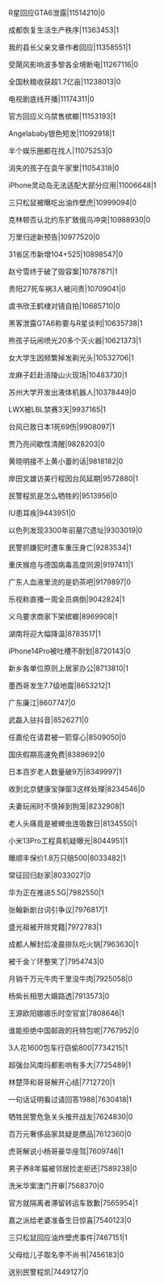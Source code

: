 R星回应GTA6泄露|11514210|0

成都恢复生活生产秩序|11363453|1

我的县长父亲文章作者回应|11358551|1

受飓风影响波多黎各全境断电|11267116|0

全国秋粮收获超1.7亿亩|11238013|0

电视剧底线开播|11174311|0

官方回应义乌禁售槟榔|11153193|1

Angelababy银色短发|11092918|1

半个娱乐圈都在找人|11075253|0

消失的孩子在袁午家里|11054318|0

iPhone灵动岛无法适配大部分应用|11006648|1

三只松鼠被曝吃出油炸壁虎|10999094|0

克林顿否认北约东扩致俄乌冲突|10988930|0

万里归途新预告|10977520|0

31省区市新增104+525|10898547|0

赵兮雪终于破了毁容案|10787871|1

贵阳27死车祸3人被问责|10709041|0

虞书欣王鹤棣对镜自拍|10685710|0

黑客泄露GTA6称要与R星谈判|10635738|1

熊孩子玩闹喷光20多个灭火器|10621373|1

女大学生因频繁掉发剃光头|10532706|1

龙麻子赶赴涪陵山火现场|10483730|1

苏州大学开发出液体机器人|10378449|0

LWX被LBL禁赛3天|9937165|1

台风已致日本1死69伤|9908097|1

贾乃亮间歇性清醒|9828203|0

黄晓明接不上黄小蕾的话|9818182|0

岸田文雄访美行程因台风延期|9572880|1

民警程凯是怎么牺牲的|9513956|0

IU患耳疾|9443951|0

以色列发现3300年前墓穴遗址|9303019|0

民警抓嫌犯时遭车重压身亡|9283534|1

重庆猴痘与德国病毒高度同源|9197411|1

广东人血液里流的是奶茶吧|9179897|0

乐视称直播一周全员病倒|9042824|1

义乌要求商家下架槟榔|8969908|1

湖南将迎大幅降温|8783517|1

iPhone14Pro被吐槽不耐划|8720143|0

新乡各单位原则上居家办公|8713810|1

墨西哥发生7.7级地震|8653212|1

广东廉江|8607747|0

武磊入驻抖音|8526271|0

任嘉伦在请君被一箭穿心|8509050|0

国庆假期高速免费|8389692|0

日本百岁老人数量破9万|8349997|1

收到北京健康宝弹窗3这样处理|8234546|0

夫妻玩闹时不慎掉到狗笼|8232908|1

老人头痛竟是被蜱虫连吸数日|8134550|1

小米13Pro工程真机疑曝光|8044951|1

曝顺丰保价1.8万只赔500|8033482|1

常征回归赵家|8033027|0

华为正在推进5.5G|7982550|1

张翰新剧台词引争议|7976817|1

盛光祖被开除党籍|7972783|1

成都人解封后凌晨排队吃火锅|7963630|1

被千金丫环整笑了|7954743|0

月销千万元牛肉干里没牛肉|7925058|0

杨紫长相思大婚路透|7913573|0

王源欧阳娜娜乐时空官宣|7808646|1

谁能拒绝中国邮政的托特包呢|7767952|0

3人花1600包车行窃偷800|7734215|1

超强台风南玛都影响有多大|7725489|1

林楚萍和哥哥解开心结|7712720|1

一句话证明看过请回答1988|7630418|1

牺牲民警危急关头推开战友|7624830|0

百万元奢侈品家具疑是赝品|7612360|0

虎哥解说小杨哥豪华座驾|7609746|1

男子养8年猫被邻居捡走拒还|7589238|0

洗米华案澳门开审|7568370|0

官方就隔离者滞留转运车致歉|7565954|1

嘉之派给老婆准备生日惊喜|7540123|0

三只松鼠回应油炸壁虎事件|7467151|1

父母给儿子取名李不尚书|7456183|0

送别民警程凯|7449127|0

